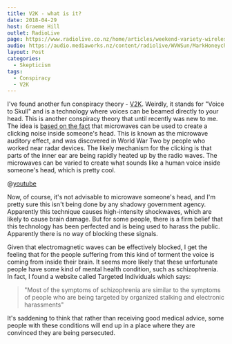 ```yaml
---
title: V2K - what is it?
date: 2018-04-29
host: Graeme Hill
outlet: RadioLive
page: https://www.radiolive.co.nz/home/articles/weekend-variety-wireless/2018/04/skeptical-thoughts--homeopathy---ken-ring.html
audio: https://audio.mediaworks.nz/content/radiolive/WVWSun/MarkHoneychurch29_04_18.mp3
layout: Post
categories:
  - Skepticism
tags:
  - Conspiracy
  - V2K
---
```


I've found another fun conspiracy theory - [V2K](https://targetedindividualscanada.com/2010/06/24/article-what-is-voice-to-skull/). Weirdly, it stands for "Voice to Skull" and is a technology where voices can be beamed directly to your head. This is another conspiracy theory that until recently was new to me. The idea is [based on the fact](https://en.wikipedia.org/wiki/Microwave_auditory_effect) that microwaves can be used to create a clicking noise inside someone's head. This is known as the microwave auditory effect, and was discovered in World War Two by people who worked near radar devices. The likely mechanism for the clicking is that parts of the inner ear are being rapidly heated up by the radio waves. The microwaves can be varied to create what sounds like a human voice inside someone's head, which is pretty cool.

<!-- more -->

@[youtube](https://youtu.be/K63_dsXQwsk)

Now, of course, it's not advisable to microwave someone's head, and I'm pretty sure this isn't being done by any shadowy government agency. Apparently this technique causes high-intensity shockwaves, which are likely to cause brain damage. But for some people, there is a firm belief that this technology has been perfected and is being used to harass the public. Apparently there is no way of blocking these signals.

Given that electromagnetic waves can be effectively blocked, I get the feeling that for the people suffering from this kind of torment the voice is coming from inside their brain. It seems more likely that these unfortunate people have some kind of mental health condition, such as schizophrenia. In fact, I found a website called Targeted Individuals which says:

> "Most of the symptoms of schizophrenia are similar to the symptoms of people who are being targeted by organized stalking and electronic harassments"

It's saddening to think that rather than receiving good medical advice, some people with these conditions will end up in a place where they are convinced they are being persecuted.
